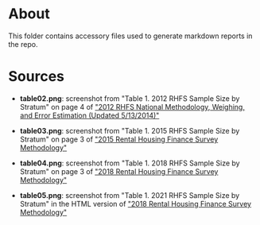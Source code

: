 # About 
This folder contains accessory files used to generate markdown reports in the repo.

# Sources

- **table02.png**: screenshot from "Table 1. 2012 RHFS Sample Size by Stratum" on page 4 of ["2012 RHFS National Methodology, Weighing, and Error Estimation (Updated 5/13/2014)"](https://www.census.gov/programs-surveys/rhfs/technical-documentation/methodology.2012.html#list-tab-2013961092)

- **table03.png**: screenshot from "Table 1. 2015 RHFS Sample Size by Stratum" on page 3 of ["2015 Rental Housing Finance Survey Methodology"](https://www.census.gov/programs-surveys/rhfs/technical-documentation/methodology.2015.html#list-tab-2013961092)

- **table04.png**: screenshot from "Table 1. 2018 RHFS Sample Size by Stratum" on page 3 of ["2018 Rental Housing Finance Survey Methodology"](https://www.census.gov/programs-surveys/rhfs/technical-documentation/methodology.2018.html#list-tab-2013961092)

- **table05.png**: screenshot from "Table 1. 2021 RHFS Sample Size by Stratum" in the HTML version of ["2018 Rental Housing Finance Survey Methodology"](https://www.census.gov/programs-surveys/rhfs/technical-documentation/methodology.2021.html#list-tab-2013961092)
